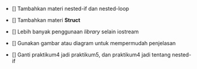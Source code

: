 - [] Tambahkan materi nested-if dan nested-loop
- [] Tambahkan materi **Struct**
- [] Lebih banyak penggunaan *library* selain iostream
- [] Gunakan gambar atau diagram untuk mempermudah penjelasan

- [] Ganti praktikum4 jadi praktikum5, dan praktikum4 jadi tentang nested-if
